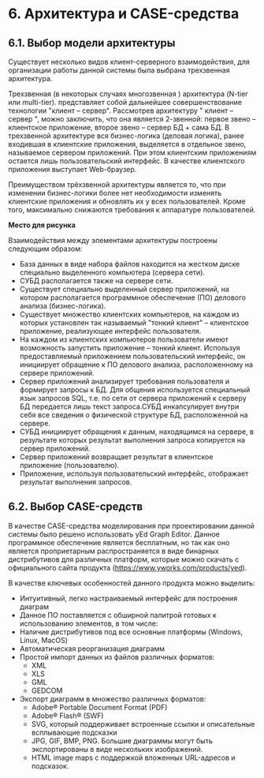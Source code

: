 # 6. Архитектура и CASE-средства

## 6.1. Выбор модели архитектуры

Существует несколько видов клиент-серверного взаимодействия, для организации работы данной системы была выбрана трехзвенная архитектура.

Трехзвенная (в некоторых случаях многозвенная ) архитектура (N-tier или multi-tier). представляет собой дальнейшее совершенствование технологии "клиент – сервер". Рассмотрев архитектуру " клиент – сервер ", можно заключить, что она является 2-звенной: первое звено – клиентское приложение, второе звено – сервер БД + сама БД. В трехзвенной архитектуре вся бизнес-логика (деловая логика), ранее входившая в клиентские приложения, выделяется в отдельное звено, называемое сервером приложений. При этом клиентским приложениям остается лишь пользовательский интерфейс. В качестве клиентского приложения выступает Web-браузер.

Преимуществом трёхзвенной архитектуры является то, что при изменении бизнес-логики более нет необходимости изменять клиентские приложения и обновлять их у всех пользователей. Кроме того, максимально снижаются требования к аппаратуре пользователей.

**Место для рисунка**

Взаимодействия между элементами архитектуры построены следующим образом:
- База данных в виде набора файлов находится на жестком диске специально выделенного компьютера (сервера сети).
- СУБД располагается также на сервере сети.
- Существует специально выделенный сервер приложений, на котором располагается программное обеспечение (ПО) делового анализа (бизнес-логика).
- Существует множество клиентских компьютеров, на каждом из которых установлен так называемый "тонкий клиент" – клиентское приложение, реализующее интерфейс пользователя.
- На каждом из клиентских компьютеров пользователи имеют возможность запустить приложение – тонкий клиент. Используя предоставляемый приложением пользовательский интерфейс, он инициирует обращение к ПО делового анализа, расположенному на сервере приложений.
- Сервер приложений анализирует требования пользователя и формирует запросы к БД. Для общения используется специальный язык запросов SQL, т.е. по сети от сервера приложений к серверу БД передается лишь текст запроса.СУБД инкапсулирует внутри себя все сведения о физической структуре БД, расположенной на сервере.
- СУБД инициирует обращения к данным, находящимся на сервере, в результате которых результат выполнения запроса копируется на сервер приложений.
- Сервер приложений возвращает результат в клиентское приложение (пользователю).
- Приложение, используя пользовательский интерфейс, отображает результат выполнения запросов.

## 6.2. Выбор CASE-средств

В качестве CASE-средства моделирования при проектировании данной системы было решено использовать yEd Graph Editor. Данное программное обеспечение является бесплатным, но так как оно является проприетарным распространяется в виде бинарных дистрибутивов для различных платформ, которые можно скачать с официального сайта продукта (https://www.yworks.com/products/yed).

В качестве ключевых особенностей данного продукта можно выделить:
- Интуитивный, легко настраиваемый интерфейс для построения диаграм
- Данное ПО поставляется с обширной палитрой готовых к использованию элементов, в том числе:
- Наличие дистрибутивов под все основные платформы (Windows, Linux, MacOS)
- Автоматическая реорганизация диаграмм
- Простой импорт данных из файлов различных форматов:
    + XML
    + XLS
    + GML
    + GEDCOM
- Экспорт диаграмм в множество различных форматов:
    + Adobe® Portable Document Format (PDF)
    + Adobe® Flash® (SWF)
    + SVG, который поддерживает встроенные ссылки и описательные всплывающие подсказки
    + JPG, GIF, BMP, PNG. Большие диаграммы могут быть экспортированы в виде нескольких изображений.
    + HTML image maps с поддержкой вложенных URL-адресов и подсказок.
